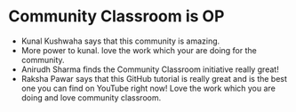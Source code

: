 # Community Classroom is OP

- Kunal Kushwaha says that this community is amazing.
- More power to kunal. love the work which your are doing for the community.
- Anirudh Sharma finds the Community Classroom initiative really great!
- Raksha Pawar says that this GitHub tutorial is really great and is the best one you can find on YouTube right now! Love the work which you are doing and love community classroom.

